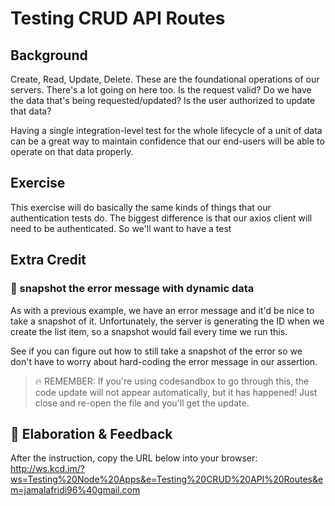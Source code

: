 # Testing CRUD API Routes

## Background

Create, Read, Update, Delete. These are the foundational operations of our
servers. There's a lot going on here too. Is the request valid? Do we have the
data that's being requested/updated? Is the user authorized to update that data?

Having a single integration-level test for the whole lifecycle of a unit of data
can be a great way to maintain confidence that our end-users will be able to
operate on that data properly.

## Exercise

This exercise will do basically the same kinds of things that our authentication
tests do. The biggest difference is that our axios client will need to be
authenticated. So we'll want to have a test

## Extra Credit

### 💯 snapshot the error message with dynamic data

As with a previous example, we have an error message and it'd be nice to take a
snapshot of it. Unfortunately, the server is generating the ID when we create
the list item, so a snapshot would fail every time we run this.

See if you can figure out how to still take a snapshot of the error so we don't
have to worry about hard-coding the error message in our assertion.

> 🔥 REMEMBER: If you're using codesandbox to go through this, the code update
> will not appear automatically, but it has happened! Just close and re-open the
> file and you'll get the update.

## 🦉 Elaboration & Feedback

After the instruction, copy the URL below into your browser:
http://ws.kcd.im/?ws=Testing%20Node%20Apps&e=Testing%20CRUD%20API%20Routes&em=jamalafridi96%40gmail.com
